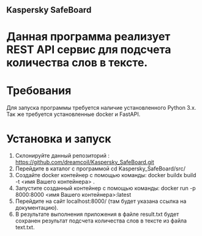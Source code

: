 ## Kaspersky SafeBoard
# Данная программа реализует REST API сервис для подсчета количества слов в тексте.

# Требования
Для запуска программы требуется наличие установленного Python 3.x. 
Так же требуется установленные docker и FastAPI.

# Установка и запуск
1) Склонируйте данный репозиторий : https://github.com/dreamcoiI/Kaspersky_SafeBoard.git 
2) Перейдите в каталог с программой cd Kaspersky_SafeBoard/src/
3) Создайте docker контейнер с помощью команды: docker buildx build -t <имя Вашего контейнера> .
4) Запустите созданный контейнер с помощью команды: docker run -p 8000:8000 <имя Вашего контейнера>:latest    
5) Перейдите на сайт localhost:8000/ (там будет указана ссылка на документацию).
6) В результате выполнения приложения в файле result.txt будет сохранен результат подсчета количества слов в тексте из файла text.txt.
 
